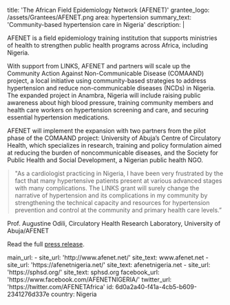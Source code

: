 title: 'The African Field Epidemiology Network (AFENET)'
grantee_logo: /assets/Grantees/AFENET.png
area: hypertension
summary_text: 'Community-based hypertension care in Nigeria'
description: |
  <p>AFENET is a field epidemiology training institution that supports ministries of health to strengthen public health programs across Africa, including Nigeria.
  </p>
  <p>With support from LINKS, AFENET and partners will scale up the Community Action Against Non-Communicable Disease (COMAAND) project, a local initiative using community-based strategies to address hypertension and reduce non-communicable diseases (NCDs) in Nigeria. The expanded project in Anambra, Nigeria will include raising public awareness about high blood pressure, training community members and health care workers on hypertension screening and care, and securing essential hypertension medications.
  </p>
  <p>AFENET will implement the expansion with two partners from the pilot phase of the COMAAND project: University of Abuja’s Centre of Circulatory Health, which specializes in research, training and policy formulation aimed at reducing the burden of noncommunicable diseases, and the Society for Public Health and Social Development, a Nigerian public health NGO.
  </p>
  <blockquote style="margin-left: 2px;">"As a cardiologist practicing in Nigeria, I have been very frustrated by the fact that many hypertensive patients present at various advanced stages with many complications. The LINKS grant will surely change the narrative of hypertension and its complications in my community by strengthening the technical capacity and resources for hypertension prevention and control at the community and primary health care levels.”
  </blockquote>
  <p>Prof. Augustine Odili, Circulatory Health Research Laboratory, University of Abuja/AFENET
  </p>
  <p>Read the full <a href="https://www.linkscommunity.org/assets/Grantees/afenet_nigeria_links-grant-press-release-11-2019.pdf
  " target="_blank">press release</a>.
  </p>
main_url:
  -
    site_url: 'http://www.afenet.net/'
    site_text: www.afenet.net
  -
    site_url: 'https://afenetnigeria.net/'
    site_text: afenetnigeria.net
  -
    site_url: 'https://sphsd.org/'
    site_text: sphsd.org
facebook_url: 'https://www.facebook.com/AFENETNIGERIA/'
twitter_url: 'https://twitter.com/AFENETAfrica'
id: 6d0a2a40-f41a-4cb5-b609-2341276d337e
country: Nigeria
